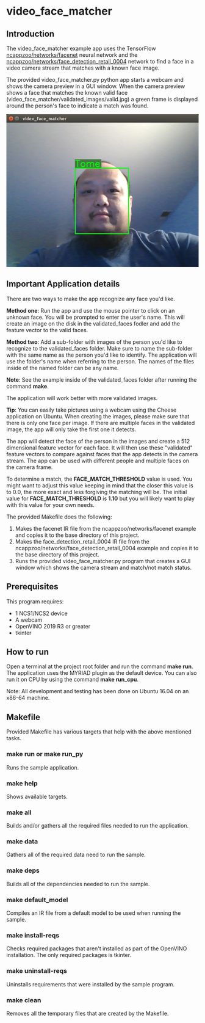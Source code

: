 # video_face_matcher
## Introduction
The video_face_matcher example app uses the TensorFlow [ncappzoo/networks/facenet](../../networks/facenet) neural network and the [ncappzoo/networks/face_detection_retail_0004](../../networks/face_detection_retail_0004) network to find a face in a video camera stream that matches with a known face image.

The provided video_face_matcher.py python app starts a webcam and shows the camera preview in a GUI window.  When the camera preview shows a face that matches the known valid face (video_face_matcher/validated_images/valid.jpg) a green frame is displayed around the person's face to indicate a match was found.  

![](screen_shot.png)

## Important Application details
There are two ways to make the app recognize any face you'd like. 

**Method one**: Run the app and use the mouse pointer to click on an unknown face. You will be prompted to enter the user's name. This will create an image on the disk in the validated_faces fodler and add the feature vector to the valid faces.

**Method two**: Add a sub-folder with images of the person you'd like to recognize to the validated_faces folder.  Make sure to name the sub-folder with the same name as the person you'd like to identify.  The application will use the folder's name when referring to the person. The names of the files inside of the named folder can be any name.  

**Note**: See the example inside of the validated_faces folder after running the command **make**. 

The application will work better with more validated images.

**Tip**: You can easily take pictures using a webcam using the Cheese application on Ubuntu.  When creating the images, please make sure that there is only one face per image.  If there are multiple faces in the validated image, the app will only take the first one it detects. 

The app will detect the face of the person in the images and create a 512 dimensional feature vector for each face.  It will then use these "validated" feature vectors to compare against faces that the app detects in the camera stream.  The app can be used with different people and multiple faces on the camera frame. 

To determine a match, the **FACE_MATCH_THRESHOLD** value is used.  You might want to adjust this value keeping in mind that the closer this value is to 0.0, the more exact and less forgiving the matching will be.  The initial value for **FACE_MATCH_THRESHOLD** is **1.10** but you will likely want to play with this value for your own needs.

The provided Makefile does the following:
1. Makes the facenet IR file from the ncappzoo/networks/facenet example and copies it to the base directory of this project.
2. Makes the face_detection_retail_0004 IR file from the ncappzoo/networks/face_detection_retail_0004 example and copies it to the base directory of this project.
3. Runs the provided video_face_matcher.py program that creates a GUI window which shows the camera stream and match/not match status.

## Prerequisites
This program requires:
- 1 NCS1/NCS2 device
- A webcam
- OpenVINO 2019 R3 or greater
- tkinter

## How to run
Open a terminal at the project root folder and run the command **make run**. The application uses the MYRIAD plugin as the default device. You can also run it on CPU by using the command **make run_cpu**.

Note: All development and testing has been done on Ubuntu 16.04 on an x86-64 machine.

## Makefile
Provided Makefile has various targets that help with the above mentioned tasks.

### make run or make run_py
Runs the sample application.

### make help
Shows available targets.

### make all
Builds and/or gathers all the required files needed to run the application.

### make data
Gathers all of the required data need to run the sample.

### make deps
Builds all of the dependencies needed to run the sample.

### make default_model
Compiles an IR file from a default model to be used when running the sample.

### make install-reqs
Checks required packages that aren't installed as part of the OpenVINO installation. The only required packages is tkinter.

### make uninstall-reqs
Uninstalls requirements that were installed by the sample program. 
 
### make clean
Removes all the temporary files that are created by the Makefile.

